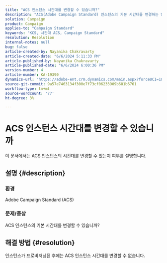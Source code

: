 ```yaml
---
title: "ACS 인스턴스 시간대를 변경할 수 있습니까?"
description: "ACS(Adobe Campaign Standard) 인스턴스의 기본 시간대를 변경하는 방법에 대해 알아봅니다."
solution: Campaign
product: Campaign
applies-to: "Campaign Standard"
keywords: "KCS, 시간대 ACS, Campaign Standard"
resolution: Resolution
internal-notes: null
bug: false
article-created-by: Nayanika Chakravarty
article-created-date: "6/6/2024 5:11:33 PM"
article-published-by: Nayanika Chakravarty
article-published-date: "6/6/2024 6:00:36 PM"
version-number: 4
article-number: KA-19390
dynamics-url: "https://adobe-ent.crm.dynamics.com/main.aspx?forceUCI=1&pagetype=entityrecord&etn=knowledgearticle&id=c62b93d0-2724-ef11-840a-00224809adb3"
source-git-commit: 9a57e7463134f300e7f73cf06233909b681b6761
workflow-type: tm+mt
source-wordcount: '77'
ht-degree: 3%

---
```


# ACS 인스턴스 시간대를 변경할 수 있습니까


이 문서에서는 ACS 인스턴스의 시간대를 변경할 수 있는지 여부를 설명합니다.

## 설명 {#description}


### <b>환경</b>

Adobe Campaign Standard (ACS)

### <b>문제/증상</b>

ACS 인스턴스의 기본 시간대를 변경할 수 있습니까?


## 해결 방법 {#resolution}


인스턴스가 프로비저닝된 후에는 ACS 인스턴스 시간대를 변경할 수 없습니다.
